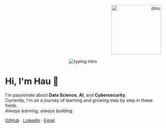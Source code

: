 <!-- Banner or floating cat on the side -->
<p align="right">
  <img src="assets/dino.gif" alt="dino" width="160">
</p>
<p align="center">
  <img src="https://readme-typing-svg.demolab.com?font=Fira+Code&pause=1200&center=true&vCenter=true&width=520&lines=Learning+Data+Science%2C+AI%2C+and+Cybersecurity" alt="typing intro">
</p>

# Hi, I'm Hau 👋

I'm passionate about **Data Science**, **AI**, and **Cybersecurity**.  
Currently, I'm on a journey of learning and growing step by step in these fields.  
*Always learning, always building.*

[GitHub](https://github.com/haubelerche) ·
[LinkedIn](https://www.linkedin.com/in/thanh-hau-luong-6b0023254/) ·
[Email](mailto:luonghau2909@gmail.com)
